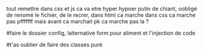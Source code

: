 
tout remettre dans css et js ca va etre hyper hypoer putin de chiant, oobligé de renomé le fichier, de le recrer, dans html ca marche dans css ca marche pas pfffffff mais avant ca marchait pk ca marche pas la ?

#faire le dossier config, lalternative form pour aliment et l'injection de code

#t'as oublier de faire des classes puré



  
  
  
